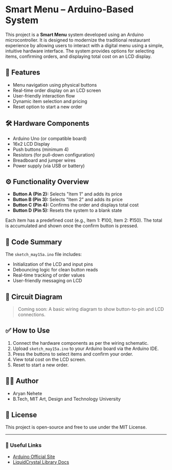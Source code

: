 # Smart Menu – Arduino-Based System

This project is a **Smart Menu** system developed using an Arduino microcontroller. It is designed to modernize the traditional restaurant experience by allowing users to interact with a digital menu using a simple, intuitive hardware interface. The system provides options for selecting items, confirming orders, and displaying total cost on an LCD display.

## 📌 Features

- Menu navigation using physical buttons
- Real-time order display on an LCD screen
- User-friendly interaction flow
- Dynamic item selection and pricing
- Reset option to start a new order

## 🛠️ Hardware Components

- Arduino Uno (or compatible board)
- 16x2 LCD Display
- Push buttons (minimum 4)
- Resistors (for pull-down configuration)
- Breadboard and jumper wires
- Power supply (via USB or battery)

## ⚙️ Functionality Overview

- **Button A (Pin 2):** Selects "Item 1" and adds its price
- **Button B (Pin 3):** Selects "Item 2" and adds its price
- **Button C (Pin 4):** Confirms the order and displays total cost
- **Button D (Pin 5):** Resets the system to a blank state

Each item has a predefined cost (e.g., Item 1: ₹100, Item 2: ₹150). The total is accumulated and shown once the confirm button is pressed.

## 🧾 Code Summary

The `sketch_may15a.ino` file includes:

- Initialization of the LCD and input pins
- Debouncing logic for clean button reads
- Real-time tracking of order values
- User-friendly messaging on LCD

## 🔌 Circuit Diagram

> Coming soon: A basic wiring diagram to show button-to-pin and LCD connections.

## ✅ How to Use

1. Connect the hardware components as per the wiring schematic.
2. Upload `sketch_may15a.ino` to your Arduino board via the Arduino IDE.
3. Press the buttons to select items and confirm your order.
4. View total cost on the LCD screen.
5. Reset to start a new order.

## 🧑‍💻 Author

- Aryan Nehete
- B.Tech, MIT Art, Design and Technology University

## 📄 License

This project is open-source and free to use under the MIT License.

---

### 🔗 Useful Links

- [Arduino Official Site](https://www.arduino.cc/)
- [LiquidCrystal Library Docs](https://www.arduino.cc/en/Reference/LiquidCrystal)


